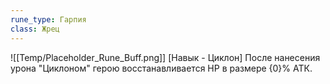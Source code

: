 ```yaml
---
rune_type: Гарпия
class: Жрец
---
```

![[Temp/Placeholder_Rune_Buff.png]]
[Навык - Циклон] После нанесения урона "Циклоном" герою восстанавливается HP в размере {0}% АТК.
